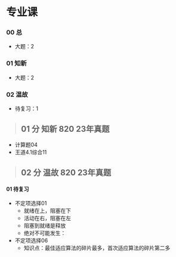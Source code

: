 # 专业课

### 00 总

* 大题：2

  

### 01 知新

* 大题：2



### 02 温故

* 待复习：1



> ## 01 分 知新 820 23年真题

* 计算题04
* 王道4.1综合11



> ## 02 分 温故 820 23年真题

#### 01 待复习

* 不定项选择01 
  * 就绪在上，阻塞在下
  * 活动在右，阻塞在左
  * 阻塞到就绪是释放
  * 绝对不可能发生：
* 不定项选择06  
  * 知识点：最佳适应算法的碎片最多，首次适应算法的碎片第二多







